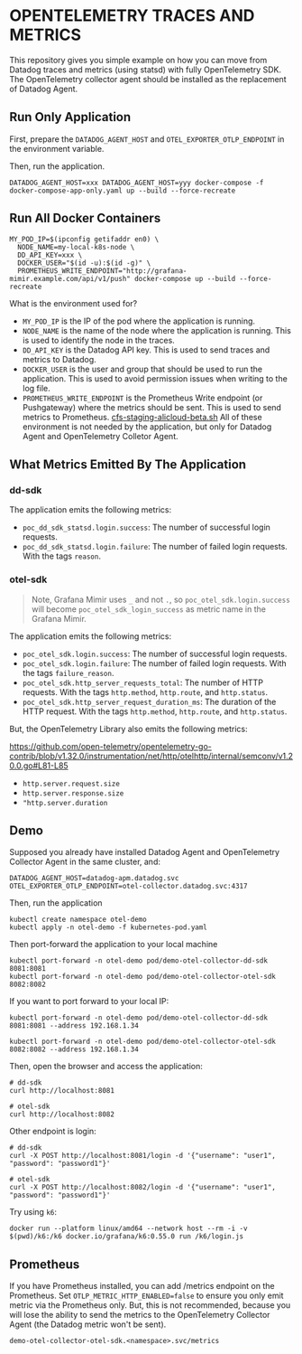# OPENTELEMETRY TRACES AND METRICS

This repository gives you simple example on how you can move from Datadog traces and metrics (using statsd) with fully OpenTelemetry SDK.
The OpenTelemetry collector agent should be installed as the replacement of Datadog Agent.


## Run Only Application

First, prepare the `DATADOG_AGENT_HOST` and `OTEL_EXPORTER_OTLP_ENDPOINT` in the environment variable.

Then, run the application.

```shell
DATADOG_AGENT_HOST=xxx DATADOG_AGENT_HOST=yyy docker-compose -f docker-compose-app-only.yaml up --build --force-recreate
````

## Run All Docker Containers

```shell
MY_POD_IP=$(ipconfig getifaddr en0) \
  NODE_NAME=my-local-k8s-node \
  DD_API_KEY=xxx \
  DOCKER_USER="$(id -u):$(id -g)" \
  PROMETHEUS_WRITE_ENDPOINT="http://grafana-mimir.example.com/api/v1/push" docker-compose up --build --force-recreate
```

What is the environment used for?

* `MY_POD_IP` is the IP of the pod where the application is running.
* `NODE_NAME` is the name of the node where the application is running. This is used to identify the node in the traces.
* `DD_API_KEY` is the Datadog API key. This is used to send traces and metrics to Datadog.
* `DOCKER_USER` is the user and group that should be used to run the application. This is used to avoid permission issues when writing to the log file.
* `PROMETHEUS_WRITE_ENDPOINT` is the Prometheus Write endpoint (or Pushgateway) where the metrics should be sent. This is used to send metrics to Prometheus.
[cfs-staging-alicloud-beta.sh](../kubectx/cfs-staging-alicloud-beta.sh)
All of these environment is not needed by the application, but only for Datadog Agent and OpenTelemetry Colletor Agent.


## What Metrics Emitted By The Application

### dd-sdk

The application emits the following metrics:
* `poc_dd_sdk_statsd.login.success`: The number of successful login requests.
* `poc_dd_sdk_statsd.login.failure`: The number of failed login requests. With the tags `reason`.


### otel-sdk

> Note, Grafana Mimir uses `_` and not `.`, so `poc_otel_sdk.login.success` will become `poc_otel_sdk_login_success` as metric name in the Grafana Mimir.

The application emits the following metrics:

* `poc_otel_sdk.login.success`: The number of successful login requests.
* `poc_otel_sdk.login.failure`: The number of failed login requests. With the tags `failure_reason`.
* `poc_otel_sdk.http_server_requests_total`: The number of HTTP requests. With the tags `http.method`, `http.route`, and `http.status`.
* `poc_otel_sdk.http_server_request_duration_ms`: The duration of the HTTP request. With the tags `http.method`, `http.route`, and `http.status`.

But, the OpenTelemetry Library also emits the following metrics:

https://github.com/open-telemetry/opentelemetry-go-contrib/blob/v1.32.0/instrumentation/net/http/otelhttp/internal/semconv/v1.20.0.go#L81-L85

* `http.server.request.size`
* `http.server.response.size`
* `"http.server.duration`

## Demo

Supposed you already have installed Datadog Agent and OpenTelemetry Collector Agent in the same cluster, and:

```shell
DATADOG_AGENT_HOST=datadog-apm.datadog.svc
OTEL_EXPORTER_OTLP_ENDPOINT=otel-collector.datadog.svc:4317
```

Then, run the application

```shell
kubectl create namespace otel-demo
kubectl apply -n otel-demo -f kubernetes-pod.yaml
```

Then port-forward the application to your local machine

```shell
kubectl port-forward -n otel-demo pod/demo-otel-collector-dd-sdk 8081:8081
kubectl port-forward -n otel-demo pod/demo-otel-collector-otel-sdk 8082:8082
```

If you want to port forward to your local IP:

```shell
kubectl port-forward -n otel-demo pod/demo-otel-collector-dd-sdk 8081:8081 --address 192.168.1.34

kubectl port-forward -n otel-demo pod/demo-otel-collector-otel-sdk 8082:8082 --address 192.168.1.34
```

Then, open the browser and access the application:

```shell
# dd-sdk
curl http://localhost:8081

# otel-sdk
curl http://localhost:8082
```


Other endpoint is login:

```shell
# dd-sdk
curl -X POST http://localhost:8081/login -d '{"username": "user1", "password": "password1"}'

# otel-sdk
curl -X POST http://localhost:8082/login -d '{"username": "user1", "password": "password1"}'
```

Try using `k6`:

```shell
docker run --platform linux/amd64 --network host --rm -i -v $(pwd)/k6:/k6 docker.io/grafana/k6:0.55.0 run /k6/login.js
```

## Prometheus

If you have Prometheus installed, you can add /metrics endpoint on the Prometheus.
Set `OTLP_METRIC_HTTP_ENABLED=false` to ensure you only emit metric via the Prometheus only.
But, this is not recommended, because you will lose the ability to send the metrics to the OpenTelemetry Collector Agent (the Datadog metric won't be sent).

```shell
demo-otel-collector-otel-sdk.<namespace>.svc/metrics
```
